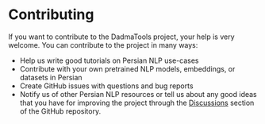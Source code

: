 Contributing
============

If you want to contribute to the DadmaTools project, your help is very welcome. You can contribute to the project in many ways:

- Help us write good tutorials on Persian NLP use-cases
- Contribute with your own pretrained NLP models, embeddings, or datasets in Persian
- Create GitHub issues with questions and bug reports
- Notify us of other Persian NLP resources or tell us about any good ideas that you have for improving the project through the [Discussions](https://github.com/Dadmatech/DadmaTools/discussions) section of the GitHub repository.